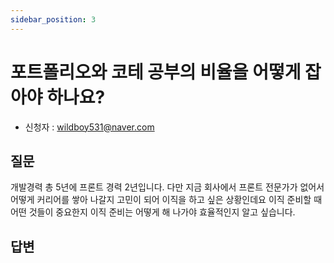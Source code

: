 ```yaml
---
sidebar_position: 3
---
```


# 포트폴리오와 코테 공부의 비율을 어떻게 잡아야 하나요?
- 신청자 : wildboy531@naver.com

## 질문  
개발경력 총 5년에 프론트 경력 2년입니다. 다만 지금 회사에서 프론트 전문가가 없어서 어떻게 커리어를 쌓아 나갈지 고민이 되어 이직을 하고 싶은 상황인데요 
이직 준비할 때 어떤 것들이 중요한지 이직 준비는 어떻게 해 나가야 효율적인지 알고 싶습니다.

## 답변

